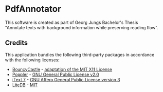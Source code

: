 # PdfAnnotator

This software is created as part of Georg Jungs Bachelor's Thesis "Annotate texts with background information while preserving reading flow".


## Credits

This application bundles the following third-party packages in accordance
with the following licenses:

* [BouncyCastle](http://www.bouncycastle.org/csharp/index.html) - [adaptation of the MIT X11 License](http://www.bouncycastle.org/csharp/licence.html)
* [Poppler](https://poppler.freedesktop.org/) - [GNU General Public License v2.0](https://www.gnu.org/licenses/old-licenses/gpl-2.0.txt)
* [iText 7](https://itextpdf.com/en/products/itext-7) - [GNU Affero General Public License version 3](https://www.gnu.org/licenses/agpl-3.0.txt)
* [LiteDB](https://www.litedb.org/) - [MIT](https://github.com/mbdavid/LiteDB/blob/master/LICENSE)